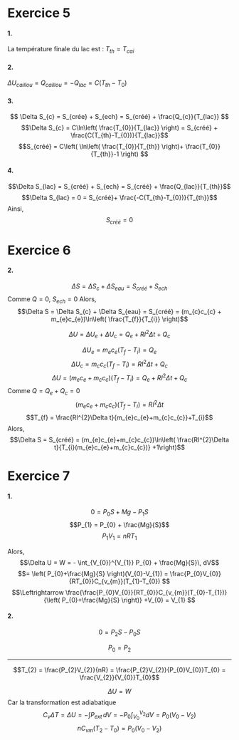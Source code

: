 # Exercice 5
#### 1.
La température finale du lac est : $T_{th} = T_{cai}$

#### 2.
$\Delta U_{caillou} = Q_{caillou} = -Q_{lac} = C(T_{th}-T_0)$

#### 3.
$$
\Delta S_{c} = S_{crée} + S_{ech} = S_{créé} + \frac{Q_{c}}{T_{lac}}
$$
$$\Delta S_{c} = C\ln\left( \frac{T_{0}}{T_{lac}} \right) = S_{créé} + \frac{C(T_{th}-T_{0})}{T_{lac}}$$
$$S_{créé} = C\left( \ln\left( \frac{T_{0}}{T_{th}} \right)+ \frac{T_{0}}{T_{th}}-1 \right) $$
#### 4.
$$\Delta S_{lac} = S_{créé} + S_{ech} = S_{créé} + \frac{Q_{lac}}{T_{th}}$$
$$\Delta S_{lac} = 0 = S_{créé}+ \frac{-C(T_{th}-T_{0})}{T_{th}}$$
Ainsi, 
$$S_{créé} = 0 $$
# Exercice 6
#### 2.
$$
\Delta S = \Delta S_{c} + \Delta S_{eau} = S_{créé} + S_{ech}$$
Comme $Q= 0$, $S_{ech} = 0$
Alors, 
$$\Delta S = \Delta S_{c} + \Delta S_{eau} = S_{créé} = (m_{c}c_{c} + m_{e}c_{e})\ln\left( \frac{T_{f}}{T_{i}} \right)$$

$$\Delta U = \Delta U_{e} + \Delta U_{c} = Q_{e} + RI^{2}\Delta t + Q_{c}$$


$$\Delta U_{e} = m_{e}c_{e}(T_{f} - T_{i}) = Q_{e}$$
$$\Delta U_{c} = m_{c}c_{c}(T_{f}-T_{i}) = RI^{2}\Delta t + Q_{c}$$
$$\Delta U = (m_{e}c_{e} + m_{c}c_{c})(T_{f}-T_{i}) = Q_{e} + RI^{2}\Delta t + Q_{c}$$
Comme $Q = Q_{e} + Q_{c} = 0$
$$(m_{e}c_{e} + m_{c}c_{c})(T_{f}-T_{i}) = RI^{2}\Delta t$$
$$T_{f} = \frac{RI^{2}\Delta t}{m_{e}c_{e}+m_{c}c_{c}}+T_{i}$$
Alors, 
$$\Delta S = S_{créé} = (m_{e}c_{e}+m_{c}c_{c})\ln\left( \frac{RI^{2}\Delta t}{T_{i}(m_{e}c_{e}+m_{c}c_{c})} +1\right)$$
# Exercice 7
#### 1.
$$0 = P_{0}S + Mg - P_{1}S$$
$$P_{1} = P_{0} + \frac{Mg}{S}$$
$$P_{1}V_{1} = nRT_{1}$$



Alors, 
$$\Delta U = W = - \int_{V_{0}}^{V_{1}} P_{0} + \frac{Mg}{S}\, dV$$
$$= \left( P_{0}+\frac{Mg}{S} \right)(V_{0}-V_{1}) = \frac{P_{0}V_{0}}{RT_{0}}C_{v_{m}}(T_{1}-T_{0}) $$
$$\Leftrightarrow \frac{\frac{P_{0}V_{0}}{RT_{0}}C_{v_{m}}(T_{0}-T_{1})}{\left( P_{0}+\frac{Mg}{S} \right)} +V_{0} = V_{1} $$

#### 2.
$$
0 = P_{2}S - P_{0}S
$$

$$P_{0}=P_{2}$$
___
$$T_{2} = \frac{P_{2}V_{2}}{nR} = \frac{P_{2}V_{2}}{P_{0}V_{0}}T_{0} = \frac{V_{2}}{V_{0}}T_{0}$$

$$\Delta U = W$$
Car la transformation est adiabatique
$$C_{v} \Delta T = \Delta U = -\int P_{ext} \, dV = - P_{0}\int _{V_{0}}^{V_{2}} dV = P_{0}(V_{0}-V_{2}) $$
$$nC_{vm}(T_{2} - T_{0}) = P_{0}(V_{0}-V_{2})$$
$$$$